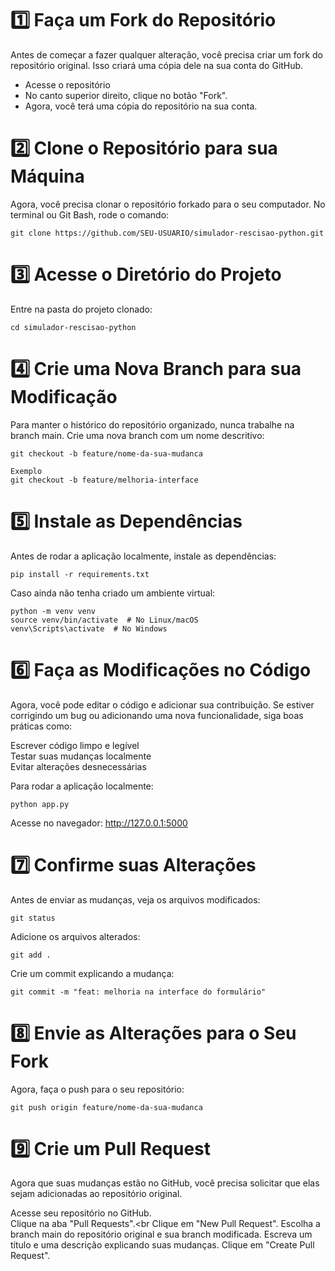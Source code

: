 # 1️⃣ Faça um Fork do Repositório

Antes de começar a fazer qualquer alteração, você precisa criar um fork do repositório original. Isso criará uma cópia dele na sua conta do GitHub.

- Acesse o repositório
- No canto superior direito, clique no botão "Fork".
- Agora, você terá uma cópia do repositório na sua conta.

# 2️⃣ Clone o Repositório para sua Máquina

Agora, você precisa clonar o repositório forkado para o seu computador. No terminal ou Git Bash, rode o comando:
```ssh
git clone https://github.com/SEU-USUARIO/simulador-rescisao-python.git
```

# 3️⃣ Acesse o Diretório do Projeto

Entre na pasta do projeto clonado:
```ssh
cd simulador-rescisao-python
```

# 4️⃣ Crie uma Nova Branch para sua Modificação

Para manter o histórico do repositório organizado, nunca trabalhe na branch main.
Crie uma nova branch com um nome descritivo:

```ssh
git checkout -b feature/nome-da-sua-mudanca

Exemplo
git checkout -b feature/melhoria-interface
```

# 5️⃣ Instale as Dependências

Antes de rodar a aplicação localmente, instale as dependências:
```ssh
pip install -r requirements.txt
```

Caso ainda não tenha criado um ambiente virtual:
```ssh
python -m venv venv
source venv/bin/activate  # No Linux/macOS
venv\Scripts\activate  # No Windows
```

# 6️⃣ Faça as Modificações no Código

Agora, você pode editar o código e adicionar sua contribuição. 
Se estiver corrigindo um bug ou adicionando uma nova funcionalidade, siga boas práticas como:

Escrever código limpo e legível<br>
Testar suas mudanças localmente<br>
Evitar alterações desnecessárias<br>

Para rodar a aplicação localmente:
```ssh
python app.py
```
Acesse no navegador: http://127.0.0.1:5000

# 7️⃣ Confirme suas Alterações

Antes de enviar as mudanças, veja os arquivos modificados:
```ssh
git status
```

Adicione os arquivos alterados:
```ssh
git add .
```
Crie um commit explicando a mudança:
```ssh
git commit -m "feat: melhoria na interface do formulário"
```

# 8️⃣ Envie as Alterações para o Seu Fork

Agora, faça o push para o seu repositório:
```ssh
git push origin feature/nome-da-sua-mudanca
```

# 9️⃣ Crie um Pull Request

Agora que suas mudanças estão no GitHub, você precisa solicitar que elas sejam adicionadas ao repositório original.

Acesse seu repositório no GitHub.<br>
Clique na aba "Pull Requests".<br
Clique em "New Pull Request".
Escolha a branch main do repositório original e sua branch modificada.
Escreva um título e uma descrição explicando suas mudanças.
Clique em "Create Pull Request".

